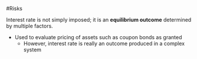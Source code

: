 #Risks 

Interest rate is not simply imposed; it is an **equilibrium outcome** determined by multiple factors.
- Used to evaluate pricing of assets such as coupon bonds as granted
	- However, interest rate is really an outcome produced in a complex system

